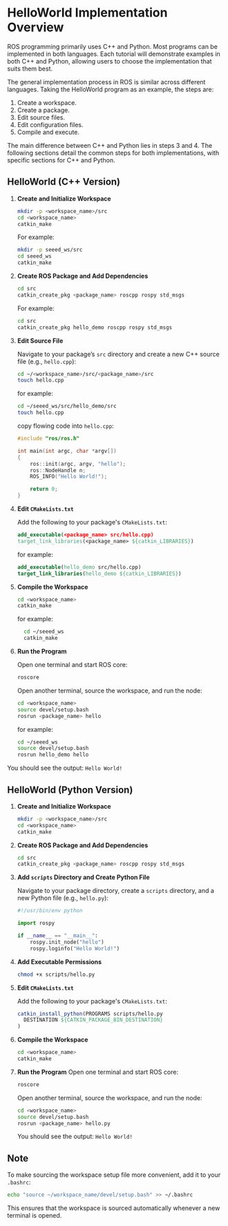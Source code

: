 # HelloWorld Implementation Overview

ROS programming primarily uses C++ and Python. Most programs can be implemented in both languages. Each tutorial will demonstrate examples in both C++ and Python, allowing users to choose the implementation that suits them best.

The general implementation process in ROS is similar across different languages. Taking the HelloWorld program as an example, the steps are:

1. Create a workspace.
2. Create a package.
3. Edit source files.
4. Edit configuration files.
5. Compile and execute.

The main difference between C++ and Python lies in steps 3 and 4. The following sections detail the common steps for both implementations, with specific sections for C++ and Python.

## HelloWorld (C++ Version)

1. **Create and Initialize Workspace**
    ```bash
    mkdir -p <workspace_name>/src
    cd <workspace_name>
    catkin_make
    ```
    For example:
    ```bash
    mkdir -p seeed_ws/src
    cd seeed_ws
    catkin_make
    ```

2. **Create ROS Package and Add Dependencies**
      ```bash
      cd src
      catkin_create_pkg <package_name> roscpp rospy std_msgs
      ```
    For example:
      ```bash
      cd src
      catkin_create_pkg hello_demo roscpp rospy std_msgs
      ```
3. **Edit Source File**

    Navigate to your package’s `src` directory and create a new C++ source file (e.g., `hello.cpp`):
    ```bash
    cd ~/<workspace_name>/src/<package_name>/src
    touch hello.cpp
    ```
    for example:
    ```bash
    cd ~/seeed_ws/src/hello_demo/src
    touch hello.cpp
    ```
    copy flowing code into `hello.cpp`:
    ```cpp
    #include "ros/ros.h"

    int main(int argc, char *argv[])
    {
        ros::init(argc, argv, "hello");
        ros::NodeHandle n;
        ROS_INFO("Hello World!");

        return 0;
    }
    ```

4. **Edit `CMakeLists.txt`**
      
      Add the following to your package's `CMakeLists.txt`:
      ```cmake
      add_executable(<package_name> src/hello.cpp)
      target_link_libraries(<package_name> ${catkin_LIBRARIES})
      ```
      for example:
      ```cmake
      add_executable(hello_demo src/hello.cpp)
      target_link_libraries(hello_demo ${catkin_LIBRARIES})
      ```
5. **Compile the Workspace**
      ```bash
      cd <workspace_name>
      catkin_make
      ```
      for example:
      ```bash
        cd ~/seeed_ws
        catkin_make
      ```
6. **Run the Program**
    
    Open one terminal and start ROS core:
    ```bash
    roscore
    ```
    Open another terminal, source the workspace, and run the node:
    ```bash
    cd <workspace_name>
    source devel/setup.bash
    rosrun <package_name> hello
    ```
    for example:
    ```bash
    cd ~/seeed_ws
    source devel/setup.bash
    rosrun hello_demo hello
    ```
You should see the output: `Hello World!`

## HelloWorld (Python Version)

1. **Create and Initialize Workspace**
    ```bash
    mkdir -p <workspace_name>/src
    cd <workspace_name>
    catkin_make
    ```

2. **Create ROS Package and Add Dependencies**
    ```bash
    cd src
    catkin_create_pkg <package_name> roscpp rospy std_msgs
    ```

3. **Add `scripts` Directory and Create Python File**

    Navigate to your package directory, create a `scripts` directory, and a new Python file (e.g., `hello.py`):
    ```python
    #!/usr/bin/env python

    import rospy

    if __name__ == "__main__":
        rospy.init_node("hello")
        rospy.loginfo("Hello World!")
    ```

4. **Add Executable Permissions**
    ```bash
    chmod +x scripts/hello.py
    ```

5. **Edit `CMakeLists.txt`**
    
    Add the following to your package's `CMakeLists.txt`:
    ```cmake
    catkin_install_python(PROGRAMS scripts/hello.py
      DESTINATION ${CATKIN_PACKAGE_BIN_DESTINATION}
    )
    ```
6. **Compile the Workspace**
    ```bash
    cd <workspace_name>
    catkin_make
    ```

7. **Run the Program**
    Open one terminal and start ROS core:
    ```bash
    roscore
    ```
    Open another terminal, source the workspace, and run the node:
    ```bash
    cd <workspace_name>
    source devel/setup.bash
    rosrun <package_name> hello.py
    ```
    You should see the output: `Hello World!`

## Note
To make sourcing the workspace setup file more convenient, add it to your `.bashrc`:
```bash
echo "source ~/workspace_name/devel/setup.bash" >> ~/.bashrc
```
This ensures that the workspace is sourced automatically whenever a new terminal is opened.